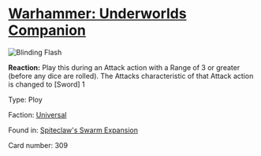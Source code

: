 # [Warhammer: Underworlds Companion](https://guidokessels.github.io/wh-underworlds)

  

![Blinding Flash](https://warhammerunderworlds.com/wp-content/uploads/sites/6/2018/02/309_ENG.png)

<b>Reaction:</b> Play this during an Attack action with a Range of 3 or greater (before any dice are rolled). The Attacks characteristic of that Attack action is changed to [Sword] 1

Type: Ploy

Faction: [Universal](https://guidokessels.github.io/wh-underworlds/factions/universal)

Found in: [Spiteclaw's Swarm Expansion](https://guidokessels.github.io/wh-underworlds/locations/spiteclaws-swarm-expansion)

Card number: 309
